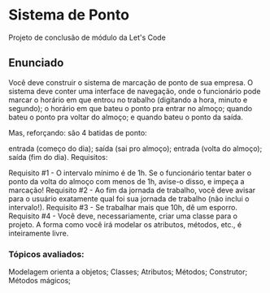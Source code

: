# Sistema de Ponto
Projeto de conclusão de módulo da Let's Code

## Enunciado

Você deve construir o sistema de marcação de ponto de sua empresa. O sistema deve conter uma interface de navegação, onde o funcionário pode marcar o horário em que entrou no trabalho (digitando a hora, minuto e segundo); o horário em que bateu o ponto pra entrar no almoço; quando bateu o ponto pra voltar do almoço; e quando bateu o ponto da saída.

Mas, reforçando: são 4 batidas de ponto:

entrada (começo do dia);
saída (sai pro almoço);
entrada (volta do almoço);
saída (fim do dia).
Requisitos:

Requisito #1 - O intervalo mínimo é de 1h. Se o funcionário tentar bater o ponto da volta do almoço com menos de 1h, avise-o disso, e impeça a marcação!
Requisito #2 - Ao fim da jornada de trabalho, você deve avisar para o usuário exatamente qual foi sua jornada de trabalho (não inclui o intervalo!).
Requisito #3 - Se trabalhar mais que 10h, dê um esporro.
Requisito #4 - Você deve, necessariamente, criar uma classe para o projeto. A forma como você irá modelar os atributos, métodos, etc., é inteiramente livre.

### Tópicos avaliados:

Modelagem orienta a objetos;
Classes;
Atributos;
Métodos;
Construtor;
Métodos mágicos;
